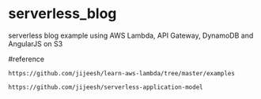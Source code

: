 # serverless_blog
serverless blog example using AWS Lambda, API Gateway, DynamoDB and AngularJS on S3


#reference
```
https://github.com/jijeesh/learn-aws-lambda/tree/master/examples

https://github.com/jijeesh/serverless-application-model
```
